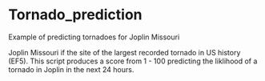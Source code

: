 # Tornado_prediction
Example of predicting tornadoes for Joplin Missouri 

Joplin Missouri if the site of the largest recorded tornado in US history (EF5). 
This script produces a score from 1 - 100 predicting the liklihood of a tornado in Joplin in the next 24 hours.

